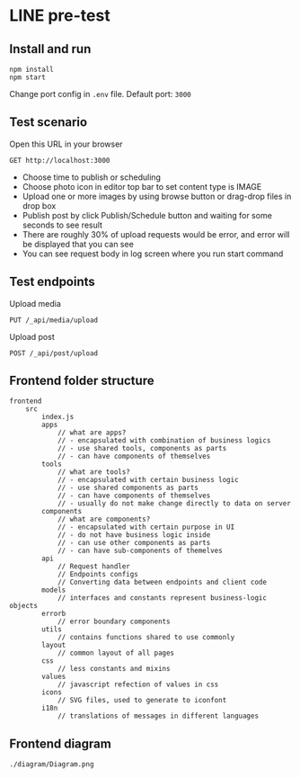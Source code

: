 # LINE pre-test

## Install and run
```
npm install
npm start
```
Change port config in `.env` file. Default port: `3000`

## Test scenario
Open this URL in your browser 
```
GET http://localhost:3000
```
- Choose time to publish or scheduling
- Choose photo icon in editor top bar to set content type is IMAGE
- Upload one or more images by using browse button or drag-drop files in drop box
- Publish post by click Publish/Schedule button and waiting for some seconds to see result
- There are roughly 30% of upload requests would be error, and error will be displayed that you can see
- You can see request body in log screen where you run start command

## Test endpoints
Upload media
```
PUT /_api/media/upload
```
Upload post
```
POST /_api/post/upload
```

## Frontend folder structure
```
frontend
    src
        index.js
        apps
            // what are apps?
            // - encapsulated with combination of business logics
            // - use shared tools, components as parts
            // - can have components of themselves
        tools
            // what are tools?
            // - encapsulated with certain business logic
            // - use shared components as parts
            // - can have components of themselves
            // - usually do not make change directly to data on server
        components
            // what are components?
            // - encapsulated with certain purpose in UI
            // - do not have business logic inside
            // - can use other components as parts
            // - can have sub-components of themelves
        api
            // Request handler
            // Endpoints configs
            // Converting data between endpoints and client code
        models
            // interfaces and constants represent business-logic objects
        errorb
            // error boundary components
        utils
            // contains functions shared to use commonly
        layout
            // common layout of all pages
        css
            // less constants and mixins
        values
            // javascript refection of values in css
        icons
            // SVG files, used to generate to iconfont
        i18n
            // translations of messages in different languages
```

## Frontend diagram
```
./diagram/Diagram.png
```
